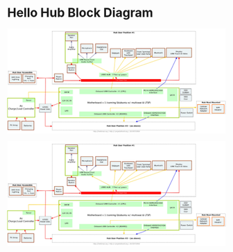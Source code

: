 # Hello Hub Block Diagram
[![](../images/HelloHubTopLevelBlockMultiSeatv2.jpg)](../images/HelloHubTopLevelBlockMultiSeatv2.jpg)

<a href="../images/HelloHubTopLevelBlockMultiSeatv2.jpg" window="_blank">![](../images/HelloHubTopLevelBlockMultiSeatv2.jpg)</a>